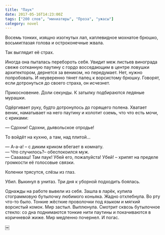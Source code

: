 ```yaml
---
title: "Паук"
date: 2017-05-16T14:23:00Z
tags: ["200 слов", "миниатюры", "Проза", "ужасы"]
category: novel
---
```


Восемь тонких, изящно изогнутых лап, каплевидное мохнатое брюшко, восьмиглазая голова и остроконечные жвала.

Так выглядит её страх.

Иногда она пыталась перебороть себя. Увидит меж листьев винограда свеже сотканную паутину с гордо восседающим в центре ловушки архитектором, дернется за веником, но передумает. Нет, нужно попробовать. И неуверенно тянет палец к ворсистому брюшку. Говорят, если дотронуться до своего страха, он исчезнет.

Прикосновение. Доли секунды. К затылку подбираются ледяные мурашки.

Одёргивает руку, будто дотронулось до горящего полена. Хватает веник, наматывает на него паутину и колотит оземь, что что есть мочи, с криками:

— Сдохни! Сдохни, дьявольское отродье!

То войдёт на кухню, а там, над плитой…

— А-а-а! – с диким криком вбегает в комнату.  
— Что случилось?– обеспокоился муж.  
— Саааааш! Там паук! Убей его, пожалуйста! Убей! – хрипят на пределе громкости её голосовые связки.

Коленки трясутся, слёзы из глаз.

Убил. Выкинул в унитаз. Три дня к уборной подходить боялась.

Однажды на работе вывели из себя. Зашла в ларёк, купила стограммовую бутылочку любимого коньяка. Жадно отхлебнула. Во рту что-то было. Тонкие жёсткие проволочки под языком и мягкий ворсистый комок. Мир застыл. Выплюнула. Смотрит сквозь бутылочное стекло: со дна поднимаются тонкие нити паутины и покачиваются в коричневой жиже. Мир медленно почернел. И погас.

￼


